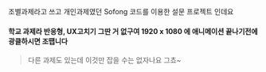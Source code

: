 조별과제라고 쓰고 개인과제였던 Sofong 코드를 이용한 설문 프로젝트 인데요
#### 학교 과제라 반응형, UX고치기 그딴 거 없구여 1920 x 1080 에 애니메이션 끝나기전에 광클하시면 조떕니다
> 다른 과제도 있는데 이것만 잡을 수는 없자나요 그쵸~